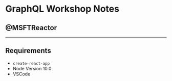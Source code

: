 # GraphQL Workshop Notes

## @MSFTReactor

---

## Requirements

- `create-react-app`
- Node Version 10.0
- VSCode
